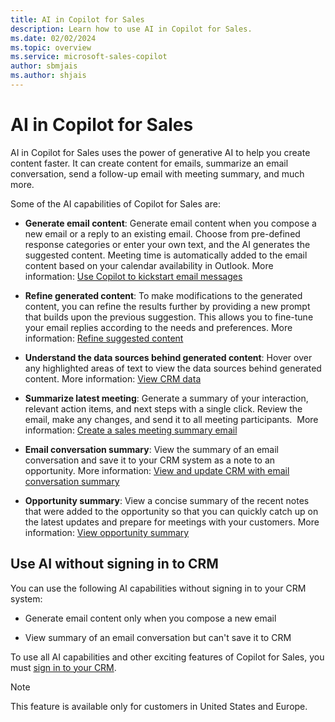 ```yaml
---
title: AI in Copilot for Sales
description: Learn how to use AI in Copilot for Sales.
ms.date: 02/02/2024
ms.topic: overview
ms.service: microsoft-sales-copilot
author: sbmjais
ms.author: shjais
---
```


# AI in Copilot for Sales

AI in Copilot for Sales uses the power of generative AI to help you create content faster. It can create content for emails, summarize an email conversation, send a follow-up email with meeting summary, and much more.

Some of the AI capabilities of Copilot for Sales are:

- **Generate email content**: Generate email content when you compose a new email or a reply to an existing email. Choose from pre-defined response categories or enter your own text, and the AI generates the suggested content. Meeting time is automatically added to the email content based on your calendar availability in Outlook. More information: [Use Copilot to kickstart email messages](use-copilot-kickstart-email-messages.md)

- **Refine generated content**: To make modifications to the generated content, you can refine the results further by providing a new prompt that builds upon the previous suggestion. This allows you to fine-tune your email replies according to the needs and preferences. More information: [Refine suggested content](use-copilot-kickstart-email-messages.md#refine-suggested-content)

- **Understand the data sources behind generated content**: Hover over any highlighted areas of text to view the data sources behind generated content. More information: [View CRM data](use-copilot-kickstart-email-messages.md#view-data-source-in-suggested-content)

- **Summarize latest meeting**: Generate a summary of your interaction, relevant action items, and next steps with a single click. Review the email, make any changes, and send it to all meeting participants.  More information: [Create a sales meeting summary email](use-copilot-kickstart-email-messages.md#create-a-sales-meeting-summary-email)

- **Email conversation summary**: View the summary of an email conversation and save it to your CRM system as a note to an opportunity. More information: [View and update CRM with email conversation summary](view-save-email-summary-crm.md)

- **Opportunity summary**: View a concise summary of the recent notes that were added to the opportunity so that you can quickly catch up on the latest updates and prepare for meetings with your customers. More information: [View opportunity summary](view-opportunity-summary.md)

## Use AI without signing in to CRM

You can use the following AI capabilities without signing in to your CRM system:

- Generate email content only when you compose a new email

- View summary of an email conversation but can't save it to CRM

To use all AI capabilities and other exciting features of Copilot for Sales, you must [sign in to your CRM](use-sales-copilot-outlook.md#sign-in-to-crm).

> [!NOTE]
> This feature is available only for customers in United States and Europe.
